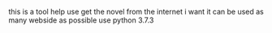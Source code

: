 this is a tool help use get the novel from the internet
i want it can be used as many webside as possible
use python 3.7.3
